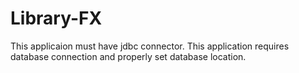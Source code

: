 # Library-FX
This applicaion must have jdbc connector.
This application requires database connection and properly set database location. 
